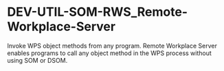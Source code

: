 DEV-UTIL-SOM-RWS_Remote-Workplace-Server
========================================

Invoke WPS object methods from any program. Remote Workplace Server enables programs to call any object method in the WPS process without using SOM or DSOM.
